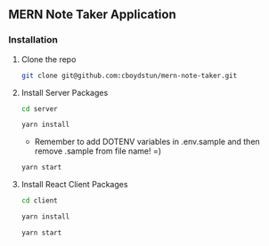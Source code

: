 ## MERN Note Taker Application

### Installation

1. Clone the repo
   ```sh
   git clone git@github.com:cboydstun/mern-note-taker.git
   ```
2. Install Server Packages
   ```sh
   cd server
   ```
   ```sh
   yarn install
   ```
   - Remember to add DOTENV variables in .env.sample and then remove .sample from file name! =)
   ```sh
   yarn start
   ```
3. Install React Client Packages

   ```sh
   cd client
   ```

   ```sh
   yarn install
   ```

   ```sh
   yarn start
   ```
